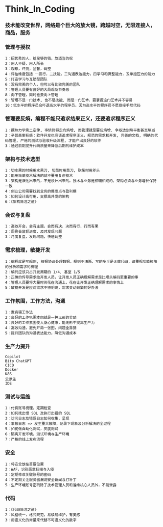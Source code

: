 # Think_In_Coding

<h3>技术能改变世界，网络是个巨大的放大镜，跨越时空，无限连接人，商品，服务</h3>

### 管理与授权
```
1：招优秀的人，给足够的钱，放适当的权
2：用人不疑，用人所长
3：观察，评测，监督，调整
4：评估维度包括 一品行，二技能，三沟通表达能力，四学习和调整能力，五承担压力的能力
5：打造学习与互助型团队
6：没有完美的个人，但可以有比较完美的团队
7：管理人员要有良好的大局观及节奏感
8：向下管理，同时也要向上管理
9：管理不是一门技术, 也不是技能, 而是一门艺术，要掌握这门艺术并不容易
10：低水平的程序员会吓退高水平的程序员，因为高水平的程序员不愿意接手烂代码
```

### 管理要反熵，编程不能只追求结果正义，还要追求程序正义
```
1：据热力学第二定律, 事情终将走向熵增, 而管理就是要反熵增, 争取达到熵平衡甚至熵减
2：辛普森案有感：软件开发也应该追求程序正义，规范的需求和开发, 完善的文档, 明确的代码管理, 严格的测试与验收升级流程, 才能产出良好的软件
3：通过前期提升代码质量来降低后期的维护成本
```

### 架构与技术选型
```
1：切水果的时候用水果刀, 切菜时用菜刀, 砍柴时用斧头
2：能用简单技术解决的就不要用复杂技术
3：架构是演化出来的，不是设计出来的。技术与业务是相辅相成的，架构必须与业务增长保持一致
4：创业公司需要找到业务的爆发点与盈利模
5：如何设计高可用，支撑高并发的架构
6：《架构简洁之道》
```

### 会议与复盘
```
1：高效开会，会有主题，会而有决，决而有行，行而有果
2：周例会监督进度，及时发现问题
3：月度复盘，发现问题，快速调整
```

### 需求梳理，敏捷开发
```
1：编程就是写规则, 根据协议处理数据，规则不清晰，写的多半是无效代码，请重视功能模块的分析和需求的梳理
2：编码应该只占开发周期的 1/4, 甚至 1/5
3：正确的传导需求给开发人员，让开发人员正确理解需求是比埋头编码更重要的事
4：管理人员要将大量时间花在沟通上，花在让开发正确理解需求的事情上
5：敏捷开发是应对需求不够明确，需求变动频繁的好办法
```

### 工作氛围，工作方法，沟通
```
1：麦肯锡工作法
2：良好的工作氛围本向就是一种无形的奖励
3：良好的工作氛围使人身心健康，能无形中提高生产力
4：高效沟通，避免开局一张图，问题全靠猜
5：提升团队的沟通表达能力，降低沟通成本
```

### 生产力提升
```
Copilot
Bito ChatGPT
CICD
Docker
K8S
云原生
IDE
```

### 测试与运维
```
1：付费账号梳理，定期检查
2：如何找出慢 SQL 及执行出错的 SQL
3：访问日志及错误日志如何收集，呈现
4：事故日志 => 发生重大故障，记录下现象及分析解决的全过程
5：如何做自动化测试，灰度测试
6：隔离开发环境，测试环境与生产环境
7：严格的线上发布流程
```

### 安全
```
1：将安全放在首要位置
2：WAF，识别恶意扫描与入侵
3：定期修改关键账号的密码
4：不定期关注服务器漏洞安全新闻与打补丁
5：生产环境账号密码除了技术管理人员和运维核心人员外，不能泄露
```

### 代码
```
1：《代码简洁之道》
2：风格统一，格式规范，易读易维护，有美感
3：用语义化的常量来代替不可语义化的数字
```
